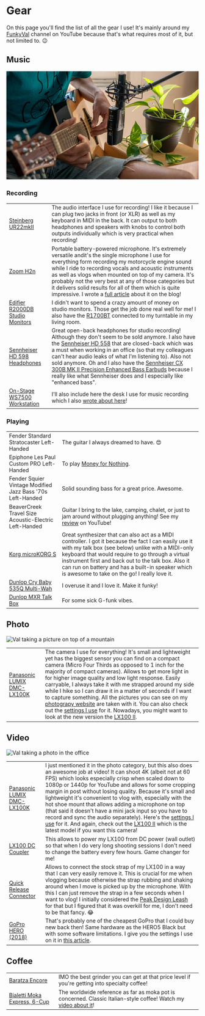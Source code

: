 # Gear

On this page you'll find the list of all the gear I use! It's mainly
around my [FunkyVal](https://www.youtube.com/FunkyVal) channel on
YouTube because that's what requires most of it, but not limited to. 😉

## Music

![Acoustic guitar recording with the H2n](img/2021/09/h2n/acoustic-2.jpg)

### Recording

<table>
  <tr>
    <td><a href="https://amzn.to/3ICsjiD">Steinberg UR22mkII</a></td>
    <td>The audio interface I use for recording! I like it because I
    can plug two jacks in front (or XLR) as well as my keyboard in
    MIDI in the back. It can output to both headphones and speakers
    with knobs to control both outputs individually which is very
    practical when recording!</td>
  </tr>
  <tr>
    <td><a href="https://amzn.to/3GwRCAL">Zoom H2n</a></td>
    <td>Portable battery-powered microphone. It's extremely versatile
    andit's the single microphone I use for everything form recording
    my motorcycle engine sound while I ride to recording vocals and
    acoustic instruments as well as vlogs when mounted on top of my
    camera. It's probably not the very best at any of those categories
    but it delivers solid results for all of them which is quite
    impressive. I wrote a <a href="2021/09/zoom-h2n-pro-tips-and-tricks.html">full article</a>
    about it on the blog!</td>
  </tr>
  <tr>
    <td><a href="https://amzn.to/31RfFLy">Edifier R2000DB Studio Monitors</a></td>
    <td>I didn't want to spend a crazy amount of money on studio
    monitors. Those get the job done real well for me! I also have the
    <a href="https://amzn.to/3pLQoe9">R1700BT</a> connected to my
    turntable in my living room.</td>
  </tr>
  <tr>
    <td><a href="https://amzn.to/3GBZ3qb">Sennheiser HD 598 Headphones</a></td>
    <td>Great open-back headphones for studio recording! Although they
    don't seem to be sold anymore. I also have the <a href="https://amzn.to/3oS3vLP">Sennheiser HD 558</a>
    that are closed-back which was a must when working in an office (so
    that my colleagues can't hear audio leaks of what I'm listening to).
    Also not sold anymore. Oh and I also have the <a href="https://amzn.to/3oJ00Hh">Sennheiser CX 300B MK II Precision Enhanced Bass Earbuds</a>
    because I really like what Sennheiser does and I especially like
    "enhanced bass".</td>
  </tr>
  <tr>
    <td><a href="https://amzn.to/3dDT4F0">On-Stage WS7500 Workstation</a></td>
    <td>I'll also include here the desk I use for music recording which
    I also <a href="2020/11/on-stage-ws7500-workstation-review.html">wrote about here</a>!</td>
  </tr>
</table>

### Playing

<table>
  <tr>
    <td>Fender Standard Stratocaster Left-Handed</td>
    <td>The guitar I always dreamed to have. 😍</td>
  </tr>
  <tr>
    <td>Epiphone Les Paul Custom PRO Left-Handed</td>
    <td>To play <a href="https://youtu.be/cYXp69O4DFc">Money for Nothing</a>.</td>
  </tr>
  <tr>
    <td>Fender Squier Vintage Modified Jazz Bass '70s Left-Handed</td>
    <td>Solid sounding bass for a great price. Awesome.</td>
  </tr>
  <tr>
    <td>BeaverCreek Travel Size Acoustic-Electric Left-Handed</td>
    <td>Guitar I bring to the lake, camping, chalet, or just to jam
    around without plugging anything! See my <a href="https://youtu.be/8ejJZoURasY">review</a>
    on YouTube!</td>
  </tr>
  <tr>
    <td><a href="https://amzn.to/3Gy8CGW">Korg microKORG S</a></td>
    <td>Great synthesizer that can also act as a MIDI controller. I
    got it because the fact I can easily use it with my talk box (see
    below) unlike with a MIDI-only keyboard that would require to go
    through a virtual instrument first and back out to the talk box.
    Also it can run on battery and has a built-in speaker which is
    awesome to take on the go! I really love it.</td>
  </tr>
  <tr>
    <td><a href="https://amzn.to/3ycDoSI">Dunlop Cry Baby 535Q Multi-Wah</a></td>
    <td>I overuse it and I love it. Make it funky!</td>
  </tr>
  <tr>
    <td><a href="https://amzn.to/3DR5ZOM">Dunlop MXR Talk Box</a></td>
    <td>For some sick G-funk vibes.</td>
  </tr>
</table>

## Photo

![Val taking a picture on top of a mountain](https://photography.codejam.info/img/val-4.jpg)

<table>
  <tr>
    <td><a href="https://amzn.to/3dL1QRu">Panasonic LUMIX DMC-LX100K</a></td>
    <td>The camera I use for everything! It's small and lightweight
    yet has the biggest sensor you can find on a compact camera (Micro
    Four Thirds as opposed to 1 inch for the majority of compact
    cameras). Allows to get more light in for higher image quality and
    low light response. Easily carryable, I always take it with me
    strapped around my side while I hike so I can draw it in a matter
    of seconds if I want to capture something. All the pictures you
    can see on my <a href="https://photography.codejam.info/">photograpy website</a>
    are taken with it. You can also check out the
    <a href="2020/05/my-settings-for-panasonic-lumix-lx100.html">settings I use</a>
    for it. Nowadays, you might want to look at the new version the
    <a href="https://amzn.to/31HCwtA">LX100 II</a>.</td>
  </tr>
</table>

## Video

![Val taking a photo in the office](https://photography.codejam.info/img/val-2.jpg)

<table>
  <tr>
    <td><a href="https://amzn.to/3dL1QRu">Panasonic LUMIX DMC-LX100K</a></td>
    <td>I just mentioned it in the photo category, but this also does
    an awesome job at video! It can shoot 4K (albeit not at 60 FPS)
    which looks especially crisp when scaled down to 1080p or 1440p
    for YouTube and allows for some cropping margin in post without
    losing quality. Because it's small and lightweight it's convenient
    to vlog with, especially with the hot shoe mount that
    allows adding a microphone on top (that said it doesn't have a
    mini jack input so you have to record and sync the audio
    separately). Here's the <a href="2020/05/my-settings-for-panasonic-lumix-lx100.html">settings I use</a>
    for it. And again, check out the <a href="https://amzn.to/31HCwtA">LX100 II</a>
    which is the latest model if you want this camera!</td>
  </tr>
  <tr>
    <td><a href="https://www.amazon.ca/gp/search/ref=as_li_qf_sp_sr_tl?ie=UTF8&tag=funkyval-20&keywords=lx100 dc coupler&index=aps&camp=15121&creative=330641&linkCode=ur2&linkId=23605cf5057f8d4e3e8d1b6ba7119649">LX100 DC Coupler</a></td>
    <td>This allows to power my LX100 from DC power (wall outlet) so
    that when I do very long shooting sessions I don't need to change
    the battery every few hours. Game changer for me!</td>
  </tr>
  <tr>
    <td><a href="https://amzn.to/3GBVUqn">Quick Release Connector</a></td>
    <td>Allows to connect the stock strap of my LX100 in a way that I
    can very easily remove it. This is crucial for me when vlogging
    because otherwise the strap rubbing and shaking around when I move
    is picked up by the microphone. With this I can just remove the
    strap in a few seconds when I want to vlog! I initially considered
    the <a href="https://amzn.to/31SMN5z">Peak Design Leash</a> for that
    but I figured that it was overkill for me, I don't need to be that
    fancy. 😂</td>
  </tr>
  <tr>
    <td><a href="https://amzn.to/3oJkzmT">GoPro HERO (2018)</a></td>
    <td>That's probably one of the cheapest GoPro that I could buy new
    back then! Same hardware as the HERO5 Black but with some software
    limitations. I give you the settings I use on it in <a
    href="2020/06/my-settings-for-gopro-hero-2018-and-hero5-black.html">this article</a>.</td>
  </tr>
</table>

## Coffee

<table>
  <tr>
    <td><a href="https://amzn.to/3pP4U4K">Baratza Encore</a></td>
    <td>IMO the best grinder you can get at that price level if you're
    getting into specialty coffee!</td>
  </tr>
  <tr>
    <td><a href="https://amzn.to/3IyAI6J">Bialetti Moka Express, 6-Cup</a></td>
    <td>The worldwide reference as far as moka pot is concerned. Classic
    Italian-style coffee! Watch my <a href="https://youtu.be/zMR8B2yDgaU">video about it</a>!</td>
  </tr>
</table>
